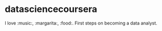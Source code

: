 datasciencecoursera
===================
I love :music:, :margarita:, :food:.
First steps on becoming a data analyst.
